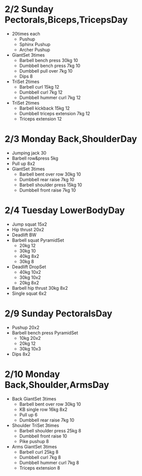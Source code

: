 # 2/2 Sunday Pectorals,Biceps,TricepsDay
* 20times each
  * Pushup
  * Sphinx Pushup
  * Archer Pushup
* GiantSet 3times
  * Barbell bench press 30kg 10
  * Dumbbell bench press 7kg 10
  * Dumbbell pull over 7kg 10
  * Dips 8
* TriSet 2times
  * Barbell curl 15kg 12
  * Dumbbell curl 7kg 12
  * Dumbbell hummer curl  7kg 12
* TriSet 2times
  * Barbell kickback 15kg 12
  * Dumbbell triceps extension 7kg 12
  * Triceps extension 12

# 2/3 Monday Back,ShoulderDay
* Jumping jack 30
* Barbell row&press 5kg
* Pull up 8x2
* GiantSet 3times
  * Barbell bent over row 30kg 10
  * Dumbbell rear raise 7kg 10
  * Barbell shoulder press 15kg 10
  * Dumbbell front raise 7kg 10

# 2/4 Tuesday LowerBodyDay
* Jump squat 15x2
* Hip thrust 20x2
* Deadlift BW
* Barbell squat PyramidSet
  * 20kg 12
  * 30kg 10
  * 40kg 8x2
  * 30kg 8
* Deadlift DropSet
  * 40kg 10x2
  * 30kg 10x2
  * 20kg 8x2
* Barbell hip thrust 30kg 8x2
* Single squat 6x2

# 2/9 Sunday PectoralsDay
* Pushup 20x2
* Barbell bench press PyramidSet
  * 10kg 20x2
  * 20kg 12
  * 30kg 10x3
* Dips 8x2

# 2/10 Monday Back,Shoulder,ArmsDay
* Back GiantSet 3times
  * Barbell bent over row 30kg 10
  * KB single row 16kg 8x2
  * Pull up 6
  * Dumbbell rear raise 7kg 10
* Shoulder TriSet 3times
  * Barbell shoulder press 25kg 8
  * Dumbbell front raise 10
  * Pike pushup 8
* Arms GiantSet 3times
  * Barbell curl 25kg 8
  * Dumbbell curl 7kg 8
  * Dumbbell hummer curl 7kg 8
  * Triceps extension 8
